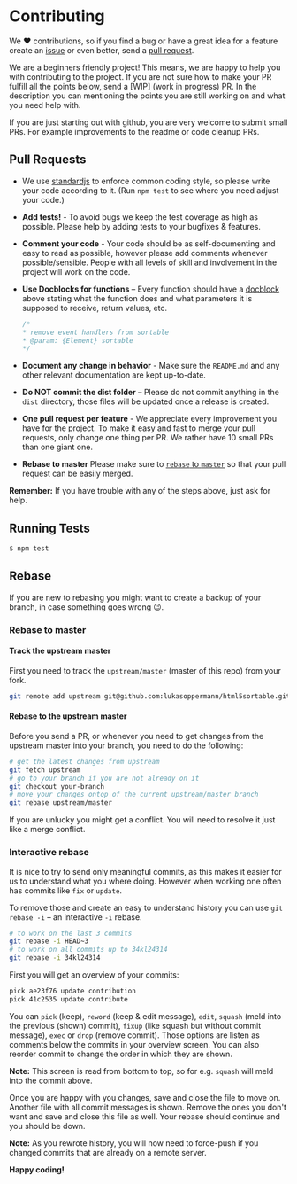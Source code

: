 # Contributing

We ❤️ contributions, so if you find a bug or have a great idea for a feature create an [issue](https://github.com/lukasoppermann/html5sortable/issues) or even better, send a [pull request](https://github.com/lukasoppermann/html5sortable/pulls).

We are a beginners friendly project! This means, we are happy to help you with contributing to the project. If you are not sure how to make your PR fulfill all the points below, send a [WIP] (work in progress) PR. In the description you can mentioning the points you are still working on and what you need help with.

If you are just starting out with github, you are very welcome to submit small PRs. For example improvements to the readme or code cleanup PRs.


## Pull Requests

- We use [standardjs](https://standardjs.com/) to enforce common coding style, so please write your code according to it. (Run `npm test` to see where you need adjust your code.)

- **Add tests!** - To avoid bugs we keep the test coverage as high as possible. Please help by adding tests to your bugfixes & features.

- **Comment your code** - Your code should be as self-documenting and easy to read as possible, however please add comments whenever possible/sensible. People with all levels of skill and involvement in the project will work on the code.

- **Use Docblocks for functions** – Every function should have a [docblock](http://usejsdoc.org/about-getting-started.html) above stating what the function does and what parameters it is supposed to receive, return values, etc.

  ```javascript
  /*
  * remove event handlers from sortable
  * @param: {Element} sortable
  */
  ```

- **Document any change in behavior** - Make sure the `README.md` and any other relevant documentation are kept up-to-date.

- **Do NOT commit the dist folder** – Please do not commit anything in the `dist` directory, those files will be updated once a release is created.

- **One pull request per feature** - We appreciate every improvement you have for the project. To make it easy and fast to merge your pull requests, only change one thing per PR. We rather have 10 small PRs than one giant one.

- **Rebase to master**
Please make sure to [`rebase` to `master`](#rebase-to-master) so that your pull request can be easily merged.

**Remember:** If you have trouble with any of the steps above, just ask for help.

## Running Tests

``` bash
$ npm test
```

## Rebase

If you are new to rebasing you might want to create a backup of your branch, in case something goes wrong 😉.

### Rebase to master

#### Track the upstream master
First you need to track the `upstream/master` (master of this repo) from your fork.

```bash
git remote add upstream git@github.com:lukasoppermann/html5sortable.git
```

#### Rebase to the upstream master
Before you send a PR, or whenever you need to get changes from the upstream master into your branch, you need to do the following:

```bash
# get the latest changes from upstream
git fetch upstream
# go to your branch if you are not already on it
git checkout your-branch
# move your changes ontop of the current upstream/master branch
git rebase upstream/master
```

If you are unlucky you might get a conflict. You will need to resolve it just like a merge conflict.

### Interactive rebase
It is nice to try to send only meaningful commits, as this makes it easier for us to understand what you where doing. However when working one often has commits like `fix` or `update`.

To remove those and create an easy to understand history you can use `git rebase -i` – an interactive `-i` rebase.

```bash
# to work on the last 3 commits
git rebase -i HEAD~3
# to work on all commits up to 34kl24314
git rebase -i 34kl24314
```

First you will get an overview of your commits:

```bash
pick ae23f76 update contribution
pick 41c2535 update contribute
```

You can `pick` (keep), `reword` (keep & edit message), `edit`, `squash` (meld into the previous (shown) commit), `fixup` (like squash but without commit message), `exec` or `drop` (remove commit). Those options are listen as comments below the commits in your overview screen. You can also reorder commit to change the order in which they are shown.

**Note:** This screen is read from bottom to top, so for e.g. `squash` will meld into the commit above.

Once you are happy with you changes, save and close the file to move on. Another file with all commit messages is shown. Remove the ones you don't want and save and close this file as well. Your rebase should continue and you should be down.

**Note:** As you rewrote history, you will now need to force-push if you changed commits that are already on a remote server.

**Happy coding!**
